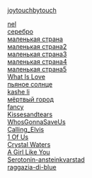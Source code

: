 
<a href="https://yantar78.github.io/midi-host/joytouchbytouch_Joy.mid" download>joytouchbytouch</a><br>

<a href="https://yantar78.github.io/midi-host/nel.mid" download>nel</a><br>
<a href="https://yantar78.github.io/midi-host/Bi-2-serebro.kar" download>серебро</a><br>
<a href="https://yantar78.github.io/midi-host/Маленькая Страна 1.mid" download>маленькая страна</a><br>
<a href="https://yantar78.github.io/midi-host/Маленькая Страна 2.mid" download>маленькая страна2</a><br>
<a href="https://yantar78.github.io/midi-host/Маленькая Страна 3 (Караоке) (3).mid" download>маленькая страна3</a><br>
<a href="https://yantar78.github.io/midi-host/malenkaya_strana.mid" download>маленькая страна4</a><br>
<a href="https://yantar78.github.io/midi-host/Natasha_Koroleva_malenkaya_strana.mid" download>маленькая страна5</a><br>
<a href="https://yantar78.github.io/midi-host/ANightAtTheRoxberryWhatIsLove.mid" download>What Is Love</a><br>
<a href="https://yantar78.github.io/midi-host/76434_--.mid" download>пьяное солнце</a><br>
<a href="https://yantar78.github.io/midi-host/kashe_li.mid" download>kashe li</a><br>
<a href="https://yantar78.github.io/midi-host/mertvii_gorod_rozhdestvo.mid" download>мёртвый город</a><br>
<a href="https://yantar78.github.io/midi-host/FancyFree.mid" download>fancy</a><br>
<a href="https://yantar78.github.io/midi-host/Kissesandtears.mid" download>Kissesandtears</a><br>
<a href="https://yantar78.github.io/midi-host/WhosGonnaSaveUs.mid" download>WhosGonnaSaveUs</a><br>
<a href="https://yantar78.github.io/midi-host/Calling_Elvis.mid" download>Calling_Elvis</a><br>
<a href="https://yantar78.github.io/midi-host/1 Of Us - Joan Osborne.mid" download>1 Of Us</a><br>
<a href="https://yantar78.github.io/midi-host/Purelove - Crystal Waters.mid" download>Crystal Waters</a><br>
<a href="https://yantar78.github.io/midi-host/A Girl Like You - Edwyn Collins.mid" download>A Girl Like You</a><br>
<a href="https://yantar78.github.io/midi-host/Audien-Matthew-Koma-Serotonin-ansteinkvarstad-20141220165943-nonstop2k.com.mid" download>Serotonin-ansteinkvarstad</a><br>
<a href="https://yantar78.github.io/midi-host/francis-goya-la-raggazia-di-blue.mid" download>raggazia-di-blue</a><br>
